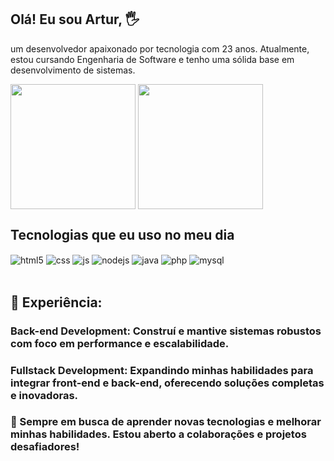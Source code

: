 ## Olá! Eu sou Artur, 🖐️

 um desenvolvedor apaixonado por tecnologia com 23 anos. Atualmente, estou cursando Engenharia de Software e tenho uma sólida base em desenvolvimento de sistemas.

<td>
  <a>
    <img height=200 align="center" src="https://github-readme-stats.vercel.app/api?username=ArturCampos17&show_icons=true&theme=tokyonight"/>
  </a>
  <a>
    <img height=200 background="transparent" align="center" src="https://github-readme-stats.vercel.app/api/top-langs?username=ArturCampos17&layout=compact&langs_count=8&card_width=320&show_icons=true&theme=tokyonight" />
  </a>
</td>

## Tecnologias que eu uso no meu dia

<div style="display: inline_block">
  <img align="center" alt="html5" src="https://img.shields.io/badge/HTML5-E34F26?style=for-the-badge&logo=html5&logoColor=white" />
  <img align="center" alt="css" src="https://img.shields.io/badge/CSS3-1572B6?style=for-the-badge&logo=css3&logoColor=white" />
  <img align="center" alt="js" src="https://img.shields.io/badge/JavaScript-F7DF1E?style=for-the-badge&logo=javascript&logoColor=black" />
  <img align="center" alt="nodejs" src="https://img.shields.io/badge/Node.js-43853D?style=for-the-badge&logo=node.js&logoColor=white" />
  <img align="center" alt="java" src="https://img.shields.io/badge/Java-ED8B00?style=for-the-badge&logo=openjdk&logoColor=white" />
  <img align="center" alt="php" src="https://img.shields.io/badge/PHP-777BB4?style=for-the-badge&logo=php&logoColor=white" />
  <img align="center" alt="mysql" src="https://img.shields.io/badge/MySQL-005C84?style=for-the-badge&logo=mysql&logoColor=white" />
</div><br/>

## 🔧 Experiência:

### Back-end Development: Construí e mantive sistemas robustos com foco em performance e escalabilidade.

### Fullstack Development: Expandindo minhas habilidades para integrar front-end e back-end, oferecendo soluções completas e inovadoras.

### 🚀 Sempre em busca de aprender novas tecnologias e melhorar minhas habilidades. Estou aberto a colaborações e projetos desafiadores!
